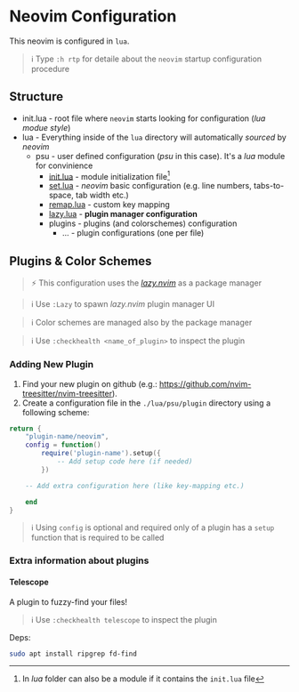 # Neovim Configuration

This neovim is configured in `lua`.

> ℹ️  Type `:h rtp` for detaile about the `neovim` startup configuration procedure

## Structure

- init.lua - root file where `neovim` starts looking for configuration (*lua modue style*)
- lua - Everything inside of the `lua` directory will automatically *sourced* by *neovim* 
    - psu - user defined configuration (*psu* in this case). It's a *lua* module for convinience
        - [init.lua](./lua/psu/init.lua) - module initialization file[^1]
        - [set.lua](./lua/psu/set.lua) - *neovim* basic configuration (e.g. line numbers, tabs-to-space, tab width etc.)
        - [remap.lua](./lua/psu/remap.lua) - custom key mapping
        - [lazy.lua](./lua/psu/lazy.lua) - **plugin manager configuration**
        - plugins - plugins (and colorschemes) configuration
            - ... - plugin configurations (one per file)

## Plugins & Color Schemes

> ⚡ This configuration uses the [*lazy.nvim*](https://github.com/folke/lazy.nvim) as a package manager

> ℹ️  Use `:Lazy` to spawn *lazy.nvim* plugin manager UI

> ℹ️  Color schemes are managed also by the package manager

> ℹ️  Use `:checkhealth <name_of_plugin>` to inspect the plugin

### Adding New Plugin

1. Find your new plugin on github (e.g.: https://github.com/nvim-treesitter/nvim-treesitter).
1. Create a configuration file in the `./lua/psu/plugin` directory using a following scheme:

```lua
return {
    "plugin-name/neovim",
    config = function() 
        require('plugin-name').setup({
            -- Add setup code here (if needed)
        })

    -- Add extra configuration here (like key-mapping etc.)

    end
}
```

> ℹ️  Using `config` is optional and required only of a plugin has a `setup` function that is required to be called

### Extra information about plugins

#### Telescope

A plugin to fuzzy-find your files!

> ℹ️  Use `:checkhealth telescope` to inspect the plugin

Deps:

```sh
sudo apt install ripgrep fd-find
```

[^1]: In *lua* folder can also be a module if it contains the `init.lua` file

